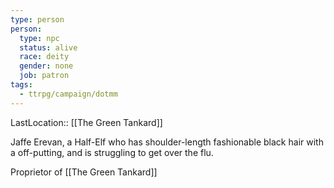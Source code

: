 ```yaml
---
type: person
person:
  type: npc
  status: alive
  race: deity
  gender: none
  job: patron
tags:
  - ttrpg/campaign/dotmm
---
```


LastLocation:: [[The Green Tankard]]

Jaffe Erevan, a Half-Elf who has shoulder-length fashionable black hair with a off-putting, and is struggling to get over the flu.

Proprietor of [[The Green Tankard]]